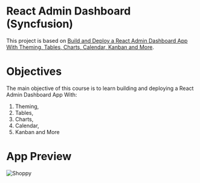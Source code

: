 # React Admin Dashboard (Syncfusion)
This project is based on [Build and Deploy a React Admin Dashboard App With Theming, Tables, Charts, Calendar, Kanban and More](https://www.youtube.com/watch?v=jx5hdo50a2M&t=17s&ab_channel=JavaScriptMastery). 

# Objectives
The main objective of this course is to learn building and deploying a React Admin Dashboard App With:
1.  Theming, 
2.  Tables, 
3.  Charts, 
4.  Calendar, 
5.  Kanban and More

# App Preview
![Shoppy](https://i.ibb.co/W6g39w3/image.png)
